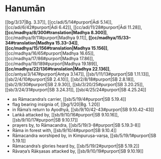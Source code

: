 # Hanumān

[[bg/3/37|Bg. 3.37]], [[cc/adi/5/14#purport|Ādi 5.14]], [[cc/adi/6/42#purport|Ādi 6.42]], [[cc/adi/11/28#purport|Ādi 11.28]], **[[cc/madhya/8/300#translation|Madhya 8.300]]**, [[cc/madhya/9/11#purport|Madhya 9.11]], **[[cc/madhya/15/33–34#translation|Madhya 15.33–34]]**, **[[cc/madhya/15/156#translation|Madhya 15.156]]**, [[cc/madhya/16/65#purport|Madhya 16.65]], [[cc/madhya/17/86#purport|Madhya 17.86]], [[cc/madhya/19/189#purport|Madhya 19.189]], **[[cc/madhya/22/136#translation|Madhya 22.136]]**, [[cc/antya/3/147#purport|Antya 3.147]], [[sb/1/11/13#purport|SB 1.11.13]], [[sb/2/4/10#purport|SB 2.4.10]], [[sb/2/8/18#purport|SB 2.8.18]], [[sb/2/9/30#purport|SB 2.9.30]], [[sb/3/20/25#purport|SB 3.20.25]], [[sb/3/24/31#purport|SB 3.24.31]], [[sb/4/25/24#purport|SB 4.25.24]]

* as Rāmacandra’s carrier, [[sb/5/19/4#purport|SB 5.19.4]]
* flag bearing insignia of, [[bg/1/20|Bg. 1.20]]
* in Rāma’s return to Ayodhyā, [[sb/9/10/42-43#purport|SB 9.10.42-43]]
* Laṅkā attacked by, [[sb/9/10/16#purport|SB 9.10.16]], [[sb/9/10/17#purport|SB 9.10.17]]
* prayers by, to Rāmacandra, [[sb/5/19/3-8#purport|SB 5.19.3-8]]
* Rāma in forest with, [[sb/9/10/4#purport|SB 9.10.4]]
* Rāmacandra worshiped by, in Kimpuruṣa-varṣa, [[sb/5/19/1#purport|SB 5.19.1]]
* Rāmacandra’s glories heard by, [[sb/5/19/2#purport|SB 5.19.2]]
* Rāvaṇa’s Rākṣasas attacked by, [[sb/9/10/19#purport|SB 9.10.19]]

